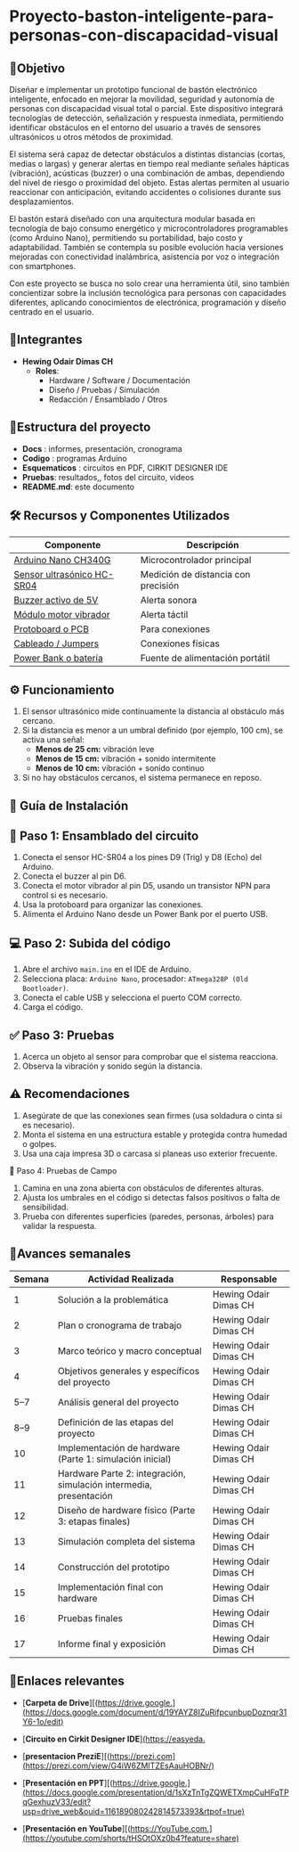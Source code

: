 # Proyecto-baston-inteligente-para-personas-con-discapacidad-visual

## 🎯Objetivo
Diseñar e implementar un prototipo funcional de bastón electrónico inteligente, enfocado en mejorar la movilidad, seguridad y autonomía de personas con discapacidad visual total o parcial. Este dispositivo integrará tecnologías de detección, señalización y respuesta inmediata, permitiendo identificar obstáculos en el entorno del usuario a través de sensores ultrasónicos u otros métodos de proximidad.

El sistema será capaz de detectar obstáculos a distintas distancias (cortas, medias o largas) y generar alertas en tiempo real mediante señales hápticas (vibración), acústicas (buzzer) o una combinación de ambas, dependiendo del nivel de riesgo o proximidad del objeto. Estas alertas permiten al usuario reaccionar con anticipación, evitando accidentes o colisiones durante sus desplazamientos.

El bastón estará diseñado con una arquitectura modular basada en tecnología de bajo consumo energético y microcontroladores programables (como Arduino Nano), permitiendo su portabilidad, bajo costo y adaptabilidad. También se contempla su posible evolución hacia versiones mejoradas con conectividad inalámbrica, asistencia por voz o integración con smartphones.

Con este proyecto se busca no solo crear una herramienta útil, sino también concientizar sobre la inclusión tecnológica para personas con capacidades diferentes, aplicando conocimientos de electrónica, programación y diseño centrado en el usuario.

## 👥Integrantes
- **Hewing Odair Dimas CH**  
  - **Roles**:  
    - Hardware / Software / Documentación  
    - Diseño / Pruebas / Simulación  
    - Redacción / Ensamblado / Otros

## 📁Estructura del proyecto
- **Docs** : informes, presentación, cronograma
- **Codigo** : programas Arduino 
- **Esquematicos** : circuitos en PDF, CIRKIT DESIGNER IDE
- **Pruebas**: resultados,, fotos del circuito, videos
- **README.md**: este documento

## 🛠️ Recursos y Componentes Utilizados

| Componente              | Descripción                        |
|-------------------------|------------------------------------|
| [Arduino Nano CH340G](https://naylampmechatronics.com/ardusystem-tarjetas/88-arduboard-nano-ch340g-mini-usb.html)            | Microcontrolador principal         |
| [Sensor ultrasónico HC-SR04](https://naylampmechatronics.com/sensores-proximida9d/10-sensor-ultrasonido-hc-sr04.html)  | Medición de distancia con precisión |   
| [Buzzer activo de 5V](https://www.electromania.pe/producto/buzzer-activo-de-5v/ )          | Alerta sonora                      |  
| [Módulo motor vibrador](https://mecatronica.saisac.pe/producto/modulo-motor-vibrador-pwm/)      | Alerta táctil                      |   
| [Protoboard o PCB](https://www.teslaelectronic.com.pe/producto/protoboard-830-puntos/?srsltid=AfmBOorUNzrG_SfqL80-2YSSKAOINMZ1qC-t08mY8mVDi2wpZLwlb3Xg)      | Para conexiones                    |
| [Cableado / Jumpers](https://hifisac.com/shop/sch4015phmc-cable-jumper-dupont-macho-hembra-de-colores-largo-15cm-x-40-hilos-de-cobre-aluminio-113#attr=)     | Conexiones físicas                 |
| [Power Bank o batería](https://hifisac.com/shop/il-406080-406080-bateria-de-3-7-v-3000mah-ion-litio-recargable-overclick-60x80mm-3181?page=2&category=356#attr=)| Fuente de alimentación portátil   |

## ⚙️ Funcionamiento

1. El sensor ultrasónico mide continuamente la distancia al obstáculo más cercano.
2. Si la distancia es menor a un umbral definido (por ejemplo, 100 cm), se activa una señal:
   - **Menos de 25 cm:** vibración leve
   - **Menos de 15 cm:** vibración + sonido intermitente
   - **Menos de 10 cm:** vibración + sonido continuo
3. Si no hay obstáculos cercanos, el sistema permanece en reposo.

## 📘 Guía de Instalación
## 🧰 Paso 1: Ensamblado del circuito

1. Conecta el sensor HC-SR04 a los pines D9 (Trig) y D8 (Echo) del Arduino.
2. Conecta el buzzer al pin D6.
3. Conecta el motor vibrador al pin D5, usando un transistor NPN para control si es necesario.
4. Usa la protoboard para organizar las conexiones.
5. Alimenta el Arduino Nano desde un Power Bank por el puerto USB.

## 💻 Paso 2: Subida del código

1. Abre el archivo `main.ino` en el IDE de Arduino.
2. Selecciona placa: `Arduino Nano`, procesador: `ATmega328P (Old Bootloader)`.
3. Conecta el cable USB y selecciona el puerto COM correcto.
4. Carga el código.

## ✅ Paso 3: Pruebas

1. Acerca un objeto al sensor para comprobar que el sistema reacciona.
2. Observa la vibración y sonido según la distancia.

## ⚠️ Recomendaciones
1. Asegúrate de que las conexiones sean firmes (usa soldadura o cinta si es necesario).
2. Monta el sistema en una estructura estable y protegida contra humedad o golpes.
3. Usa una caja impresa 3D o carcasa si planeas uso exterior frecuente.

🧪 Paso 4: Pruebas de Campo
1. Camina en una zona abierta con obstáculos de diferentes alturas.
2. Ajusta los umbrales en el código si detectas falsos positivos o falta de sensibilidad.
3. Prueba con diferentes superficies (paredes, personas, árboles) para validar la respuesta.
  
## 📅Avances semanales
| Semana | Actividad Realizada                                     | Responsable             |
|--------|----------------------------------------------------------|-------------------------|
| 1      | Solución a la problemática                              | Hewing Odair Dimas CH   |
| 2      | Plan o cronograma de trabajo                            | Hewing Odair Dimas CH   |
| 3      | Marco teórico y macro conceptual                        | Hewing Odair Dimas CH   |
| 4      | Objetivos generales y específicos del proyecto          | Hewing Odair Dimas CH   |
| 5–7    | Análisis general del proyecto                           | Hewing Odair Dimas CH   |
| 8–9    | Definición de las etapas del proyecto                   | Hewing Odair Dimas CH   |
| 10     | Implementación de hardware (Parte 1: simulación inicial)| Hewing Odair Dimas CH   |
| 11     | Hardware Parte 2: integración, simulación intermedia, presentación | Hewing Odair Dimas CH |
| 12     | Diseño de hardware físico (Parte 3: etapas finales)     | Hewing Odair Dimas CH   |
| 13     | Simulación completa del sistema                         | Hewing Odair Dimas CH   |
| 14     | Construcción del prototipo                              | Hewing Odair Dimas CH   |
| 15     | Implementación final con hardware                       | Hewing Odair Dimas CH   |
| 16     | Pruebas finales                                          | Hewing Odair Dimas CH   |
| 17     | Informe final y exposición                              | Hewing Odair Dimas CH   |

## 🔗Enlaces relevantes

- [**Carpeta de Drive**][(https://drive.google.](https://docs.google.com/document/d/19YAYZ8IZuRifpcunbupDoznqr31Y6-1o/edit)

- [**Circuito en Cirkit Designer IDE**][(https://easyeda.](https://app.cirkitdesigner.com/project/67272e73-9a4e-40c8-9393-b1d8ad5ef423)

- [**presentacion PreziE**][(https://prezi.com](https://prezi.com/view/G4iW6ZMITZEsAauHOBNr/)

- [**Presentación en PPT**][(https://drive.google.](https://docs.google.com/presentation/d/1sXzTnTgZQWETXmpCuHFqTPqGexhuzV33/edit?usp=drive_web&ouid=116189080242814573393&rtpof=true)
  
- [**Presentación en YouTube**][(https://YouTube.com.](https://youtube.com/shorts/tHSOtOXz0b4?feature=share)
